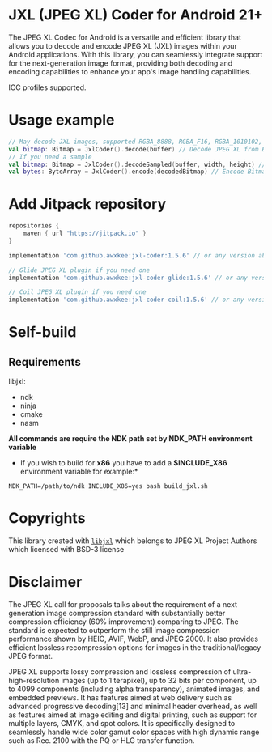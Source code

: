 # JXL (JPEG XL) Coder for Android 21+

The JPEG XL Codec for Android is a versatile and efficient library that allows you to decode and encode JPEG XL (JXL) images within your Android applications. With this library, you can seamlessly integrate support for the next-generation image format, providing both decoding and encoding capabilities to enhance your app's image handling capabilities.

ICC profiles supported.

# Usage example

```kotlin
// May decode JXL images, supported RGBA_8888, RGBA_F16, RGBA_1010102, RGB_565, HARDWARE
val bitmap: Bitmap = JxlCoder().decode(buffer) // Decode JPEG XL from ByteArray
// If you need a sample
val bitmap: Bitmap = JxlCoder().decodeSampled(buffer, width, height) // Decode JPEG XL from ByteArray with given size
val bytes: ByteArray = JxlCoder().encode(decodedBitmap) // Encode Bitmap to JPEG XL
```

# Add Jitpack repository

```groovy
repositories {
    maven { url "https://jitpack.io" }
}
```

```groovy
implementation 'com.github.awxkee:jxl-coder:1.5.6' // or any version above picker from release tags

// Glide JPEG XL plugin if you need one
implementation 'com.github.awxkee:jxl-coder-glide:1.5.6' // or any version above picker from release tags

// Coil JPEG XL plugin if you need one
implementation 'com.github.awxkee:jxl-coder-coil:1.5.6' // or any version above picker from release tags
```

# Self-build

## Requirements

libjxl:

- ndk
- ninja
- cmake
- nasm

**All commands are require the NDK path set by NDK_PATH environment variable**

* If you wish to build for **x86** you have to add a **$INCLUDE_X86** environment variable for
  example:*

```shell
NDK_PATH=/path/to/ndk INCLUDE_X86=yes bash build_jxl.sh
```

# Copyrights

This library created with [`libjxl`](https://github.com/libjxl/libjxl/tree/main) which belongs to JPEG XL Project
Authors which licensed with BSD-3 license

# Disclaimer

The JPEG XL call for proposals talks about the requirement of a next generation image compression standard with substantially better compression efficiency (60% improvement) comparing to JPEG. The standard is expected to outperform the still image compression performance shown by HEIC, AVIF, WebP, and JPEG 2000. It also provides efficient lossless recompression options for images in the traditional/legacy JPEG format.

JPEG XL supports lossy compression and lossless compression of ultra-high-resolution images (up to 1 terapixel), up to 32 bits per component, up to 4099 components (including alpha transparency), animated images, and embedded previews. It has features aimed at web delivery such as advanced progressive decoding[13] and minimal header overhead, as well as features aimed at image editing and digital printing, such as support for multiple layers, CMYK, and spot colors. It is specifically designed to seamlessly handle wide color gamut color spaces with high dynamic range such as Rec. 2100 with the PQ or HLG transfer function. 
